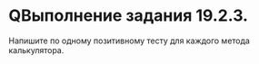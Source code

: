 # QВыполнение задания 19.2.3.
Напишите по одному позитивному тесту для каждого метода калькулятора.
